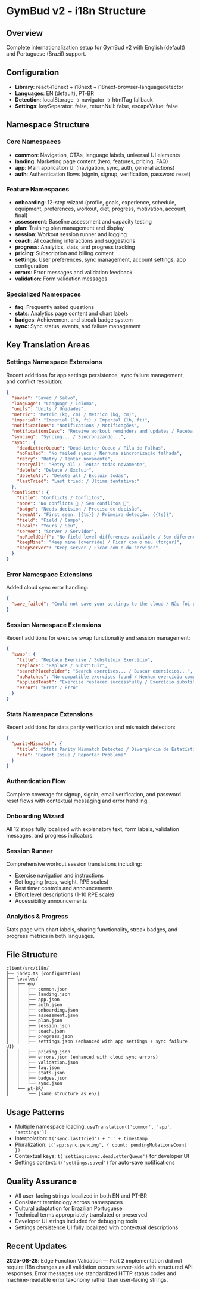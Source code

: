 # GymBud v2 - i18n Structure

## Overview
Complete internationalization setup for GymBud v2 with English (default) and Portuguese (Brazil) support.

## Configuration
- **Library**: react-i18next + i18next + i18next-browser-languagedetector
- **Languages**: EN (default), PT-BR
- **Detection**: localStorage → navigator → htmlTag fallback
- **Settings**: keySeparator: false, returnNull: false, escapeValue: false

## Namespace Structure

### Core Namespaces
- **common**: Navigation, CTAs, language labels, universal UI elements
- **landing**: Marketing page content (hero, features, pricing, FAQ)
- **app**: Main application UI (navigation, sync, auth, general actions)
- **auth**: Authentication flows (signin, signup, verification, password reset)

### Feature Namespaces
- **onboarding**: 12-step wizard (profile, goals, experience, schedule, equipment, preferences, workout, diet, progress, motivation, account, final)
- **assessment**: Baseline assessment and capacity testing
- **plan**: Training plan management and display
- **session**: Workout session runner and logging
- **coach**: AI coaching interactions and suggestions
- **progress**: Analytics, stats, and progress tracking
- **pricing**: Subscription and billing content
- **settings**: User preferences, sync management, account settings, app configuration
- **errors**: Error messages and validation feedback
- **validation**: Form validation messages

### Specialized Namespaces
- **faq**: Frequently asked questions
- **stats**: Analytics page content and chart labels
- **badges**: Achievement and streak badge system
- **sync**: Sync status, events, and failure management

## Key Translation Areas

### Settings Namespace Extensions
Recent additions for app settings persistence, sync failure management, and conflict resolution:
```json
{
  "saved": "Saved / Salvo",
  "language": "Language / Idioma", 
  "units": "Units / Unidades",
  "metric": "Metric (kg, cm) / Métrico (kg, cm)",
  "imperial": "Imperial (lb, ft) / Imperial (lb, ft)",
  "notifications": "Notifications / Notificações",
  "notificationsDesc": "Receive workout reminders and updates / Receba lembretes de treino e atualizações",
  "syncing": "Syncing... / Sincronizando...",
  "sync": {
    "deadLetterQueue": "Dead-Letter Queue / Fila de Falhas",
    "noFailed": "No failed syncs / Nenhuma sincronização falhada",
    "retry": "Retry / Tentar novamente",
    "retryAll": "Retry all / Tentar todas novamente", 
    "delete": "Delete / Excluir",
    "deleteAll": "Delete all / Excluir todas",
    "lastTried": "Last tried: / Última tentativa:"
  },
  "conflicts": {
    "title": "Conflicts / Conflitos",
    "none": "No conflicts 🎉 / Sem conflitos 🎉",
    "badge": "Needs decision / Precisa de decisão",
    "seenAt": "First seen: {{ts}} / Primeira detecção: {{ts}}",
    "field": "Field / Campo",
    "local": "Yours / Seu",
    "server": "Server / Servidor",
    "noFieldDiff": "No field-level differences available / Sem diferenças por campo",
    "keepMine": "Keep mine (override) / Ficar com o meu (forçar)",
    "keepServer": "Keep server / Ficar com o do servidor"
  }
}
```

### Error Namespace Extensions
Added cloud sync error handling:
```json
{
  "save_failed": "Could not save your settings to the cloud / Não foi possível salvar suas preferências na nuvem"
}
```

### Session Namespace Extensions
Recent additions for exercise swap functionality and session management:
```json
{
  "swap": {
    "title": "Replace Exercise / Substituir Exercício",
    "replace": "Replace / Substituir", 
    "searchPlaceholder": "Search exercises... / Buscar exercícios...",
    "noMatches": "No compatible exercises found / Nenhum exercício compatível encontrado",
    "appliedToast": "Exercise replaced successfully / Exercício substituído com sucesso",
    "error": "Error / Erro"
  }
}
```

### Stats Namespace Extensions  
Recent additions for stats parity verification and mismatch detection:
```json
{
  "parityMismatch": {
    "title": "Stats Parity Mismatch Detected / Divergência de Estatísticas Detectada",
    "cta": "Report Issue / Reportar Problema"
  }
}
```

### Authentication Flow
Complete coverage for signup, signin, email verification, and password reset flows with contextual messaging and error handling.

### Onboarding Wizard
All 12 steps fully localized with explanatory text, form labels, validation messages, and progress indicators.

### Session Runner
Comprehensive workout session translations including:
- Exercise navigation and instructions
- Set logging (reps, weight, RPE scales)
- Rest timer controls and announcements
- Effort level descriptions (1-10 RPE scale)
- Accessibility announcements

### Analytics & Progress
Stats page with chart labels, sharing functionality, streak badges, and progress metrics in both languages.

## File Structure
```
client/src/i18n/
├── index.ts (configuration)
├── locales/
│   ├── en/
│   │   ├── common.json
│   │   ├── landing.json
│   │   ├── app.json
│   │   ├── auth.json
│   │   ├── onboarding.json
│   │   ├── assessment.json
│   │   ├── plan.json
│   │   ├── session.json
│   │   ├── coach.json
│   │   ├── progress.json
│   │   ├── settings.json (enhanced with app settings + sync failure UI)
│   │   ├── pricing.json
│   │   ├── errors.json (enhanced with cloud sync errors)
│   │   ├── validation.json
│   │   ├── faq.json
│   │   ├── stats.json
│   │   ├── badges.json
│   │   └── sync.json
│   └── pt-BR/
│       └── [same structure as en/]
```

## Usage Patterns
- Multiple namespace loading: `useTranslation(['common', 'app', 'settings'])`
- Interpolation: `t('sync.lastTried') + ' ' + timestamp`
- Pluralization: `t('app:sync.pending', { count: pendingMutationsCount })`
- Contextual keys: `t('settings:sync.deadLetterQueue')` for developer UI
- Settings context: `t('settings.saved')` for auto-save notifications

## Quality Assurance
- All user-facing strings localized in both EN and PT-BR
- Consistent terminology across namespaces
- Cultural adaptation for Brazilian Portuguese
- Technical terms appropriately translated or preserved
- Developer UI strings included for debugging tools
- Settings persistence UI fully localized with contextual descriptions

## Recent Updates
**2025-08-28**: Edge Function Validation — Part 2 implementation did not require i18n changes as all validation occurs server-side with structured API responses. Error messages use standardized HTTP status codes and machine-readable error taxonomy rather than user-facing strings.
